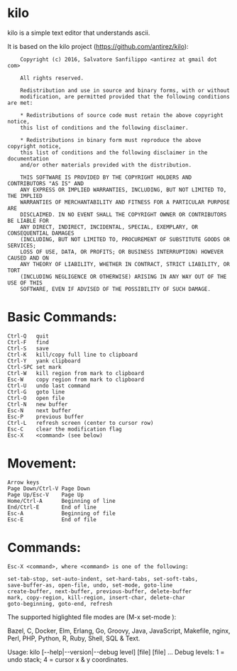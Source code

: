 # kilo

kilo is a simple text editor that understands ascii.

It is based on the kilo project (https://github.com/antirez/kilo):

        Copyright (c) 2016, Salvatore Sanfilippo <antirez at gmail dot com>

        All rights reserved.

        Redistribution and use in source and binary forms, with or without
        modification, are permitted provided that the following conditions are met:

        * Redistributions of source code must retain the above copyright notice,
        this list of conditions and the following disclaimer.

        * Redistributions in binary form must reproduce the above copyright notice,
        this list of conditions and the following disclaimer in the documentation
        and/or other materials provided with the distribution.

        THIS SOFTWARE IS PROVIDED BY THE COPYRIGHT HOLDERS AND CONTRIBUTORS "AS IS" AND
        ANY EXPRESS OR IMPLIED WARRANTIES, INCLUDING, BUT NOT LIMITED TO, THE IMPLIED
        WARRANTIES OF MERCHANTABILITY AND FITNESS FOR A PARTICULAR PURPOSE ARE
        DISCLAIMED. IN NO EVENT SHALL THE COPYRIGHT OWNER OR CONTRIBUTORS BE LIABLE FOR
        ANY DIRECT, INDIRECT, INCIDENTAL, SPECIAL, EXEMPLARY, OR CONSEQUENTIAL DAMAGES
        (INCLUDING, BUT NOT LIMITED TO, PROCUREMENT OF SUBSTITUTE GOODS OR SERVICES;
        LOSS OF USE, DATA, OR PROFITS; OR BUSINESS INTERRUPTION) HOWEVER CAUSED AND ON
        ANY THEORY OF LIABILITY, WHETHER IN CONTRACT, STRICT LIABILITY, OR TORT
        (INCLUDING NEGLIGENCE OR OTHERWISE) ARISING IN ANY WAY OUT OF THE USE OF THIS
        SOFTWARE, EVEN IF ADVISED OF THE POSSIBILITY OF SUCH DAMAGE.

# Basic Commands:
	Ctrl-Q   quit
	Ctrl-F   find
	Ctrl-S   save
	Ctrl-K   kill/copy full line to clipboard
	Ctrl-Y   yank clipboard
	Ctrl-SPC set mark
	Ctrl-W   kill region from mark to clipboard
	Esc-W    copy region from mark to clipboard
	Ctrl-U   undo last command
	Ctrl-G   goto line
	Ctrl-O   open file
	Ctrl-N   new buffer
	Esc-N    next buffer
	Esc-P    previous buffer
	Ctrl-L   refresh screen (center to cursor row)
	Esc-C    clear the modification flag
	Esc-X	 <command> (see below)

# Movement:
	Arrow keys
	Page Down/Ctrl-V Page Down
	Page Up/Esc-V    Page Up
	Home/Ctrl-A      Beginning of line
	End/Ctrl-E       End of line
	Esc-A            Beginning of file
	Esc-E            End of file

# Commands:
    Esc-X <command>, where <command> is one of the following:

	set-tab-stop, set-auto-indent, set-hard-tabs, set-soft-tabs,
	save-buffer-as, open-file, undo, set-mode, goto-line
	create-buffer, next-buffer, previous-buffer, delete-buffer
	mark, copy-region, kill-region, insert-char, delete-char
	goto-beginning, goto-end, refresh

The supported higlighted file modes are (M-x set-mode <mode>):

Bazel, C, Docker, Elm, Erlang, Go, Groovy, Java, JavaScript, Makefile, nginx,
Perl, PHP, Python, R, Ruby, Shell, SQL & Text.

Usage: kilo [--help|--version|--debug level] [file] [file] ...
	Debug levels: 1 = undo stack; 4 = cursor x & y coordinates.

